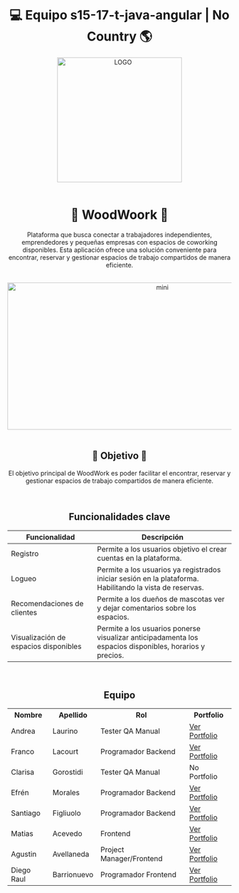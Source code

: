<h1 align="center">💻 Equipo s15-17-t-java-angular | No Country 🌎</h1>

<div align="center">
  <img src="https://github.com/nitdraig/woodwork/blob/main/frontend/src/assets/logo.png" width="280" alt="LOGO">
</div>

<br>
<h1 align='center'>🌳 WoodWoork 💼</h1>

<div align="center">
  <p>Plataforma que busca conectar a trabajadores independientes, emprendedores y pequeñas empresas con 
    espacios de coworking disponibles. Esta aplicación ofrece una solución conveniente 
    para encontrar, reservar y gestionar espacios de trabajo compartidos de manera eficiente.
  </p>
</div>

<br>

  <div align='center'>
   <img src="https://github.com/MatiasNicolasAcevedo/s15-17-t-java-angular/assets/109118183/7069f6a9-6222-4fe9-b1d0-1bd526d29416" alt="mini" width="681" height="330">
  </div>

<br>

<h2 align="center">🎯 Objetivo 🌟</h2>

<p align="center">El objetivo principal de WoodWork es poder facilitar el encontrar, reservar y gestionar espacios de trabajo compartidos de manera eficiente.</p>

<br>

<div align="center">
<h2>Funcionalidades clave</h2>
</div>


| Funcionalidad | Descripción |
|---|---|
| Registro | Permite a los usuarios objetivo el crear cuentas en la plataforma. |
| Logueo  | Permite a los usuarios ya registrados iniciar sesión en la plataforma. Habilitando la vista de reservas.|
| Recomendaciones de clientes | Permite a los dueños de mascotas ver y dejar comentarios sobre los espacios. |
| Visualización de espacios disponibles | Permite a los usuarios ponerse visualizar anticipadamenta los espacios disponibles, horarios y precios. |



<br>

<h2 align="center">Equipo</h2>

<table align="center">
  <tr>
    <th>Nombre</th>
    <th>Apellido</th>
    <th>Rol</th>
    <th>Portfolio</th>
  </tr>
  <tr>
    <td>Andrea</td>
    <td>Laurino</td>
    <td>Tester QA Manual</td>
    <td><a href="https://andrea-laurino-portfolio-interactive.vercel.app/" target="_blank">Ver Portfolio</a></td>
  </tr>
  <tr>
    <td>Franco</td>
    <td>Lacourt</td>
    <td>Programador Backend</td>
    <td><a href="https://github.com/FrancoLacourt" target="_blank">Ver Portfolio</a></td>
  </tr>
  <tr>
    <td>Clarisa</td>
    <td>Gorostidi</td>
    <td>Tester QA Manual</td>
    <td>No Portfolio</td>
  </tr>
  <tr>
    <td>Efrén</td>
    <td>Morales</td>
    <td>Programador Backend</td>
    <td><a href="https://github.com/fr3nm0" target="_blank">Ver Portfolio</a></td>
  </tr>
  <tr>
    <td>Santiago</td>
    <td>Figliuolo</td>
    <td>Programador Backend</td>
    <td><a href="https://github.com/SantiagoFigli" target="_blank">Ver Portfolio</a></td>
  </tr>
  <tr>
    <td>Matias</td>
    <td>Acevedo</td>
    <td>Frontend</td>
    <td><a href="https://github.com/MatiasNicolasAcevedo" target="_blank">Ver Portfolio</a></td>
  </tr>
  <tr>
    <td>Agustin</td>
    <td>Avellaneda</td>
    <td>Project Manager/Frontend</td>
    <td><a href="https://portfolio.agustin.top" target="_blank">Ver Portfolio</a></td>
  </tr>
    <tr>
    <td>Diego Raul</td>
    <td>Barrionuevo</td>
    <td>Programador Frontend</td>
    <td><a href="https://github.com/kalchaqui" target="_blank">Ver Portfolio</a></td>
  </tr>
</table>
